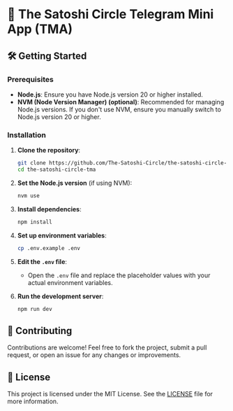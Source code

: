 # 🚀 The Satoshi Circle Telegram Mini App (TMA)

## 🛠️ Getting Started

### Prerequisites

- **Node.js**: Ensure you have Node.js version 20 or higher installed. 
- **NVM (Node Version Manager) (optional)**: Recommended for managing Node.js versions. If you don't use NVM, ensure you manually switch to Node.js version 20 or higher.

### Installation

1. **Clone the repository**:
    ```bash
    git clone https://github.com/The-Satoshi-Circle/the-satoshi-circle-tma
    cd the-satoshi-circle-tma
    ```

2. **Set the Node.js version** (if using NVM):
    ```bash
    nvm use
    ```

3. **Install dependencies**:
    ```bash
    npm install
    ```

4. **Set up environment variables**:
    ```bash
    cp .env.example .env
    ```

5. **Edit the `.env` file**:
    - Open the `.env` file and replace the placeholder values with your actual environment variables.

6. **Run the development server**:
    ```bash
    npm run dev
    ```

## 🤝 Contributing

Contributions are welcome! Feel free to fork the project, submit a pull request, or open an issue for any changes or improvements.

## 📄 License

This project is licensed under the MIT License. See the [LICENSE](LICENSE) file for more information.
